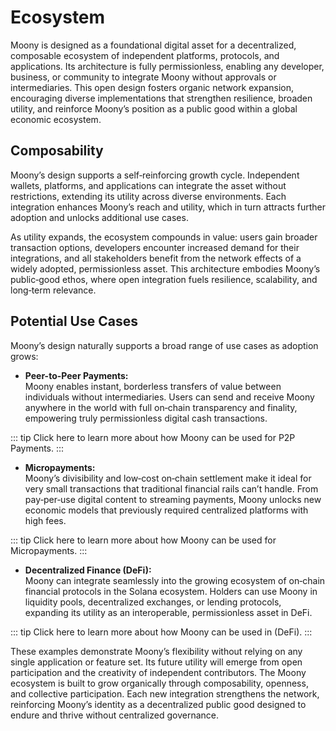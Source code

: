 # Ecosystem

Moony is designed as a foundational digital asset for a decentralized, composable ecosystem of independent platforms, protocols, and applications. Its architecture is fully permissionless, enabling any developer, business, or community to integrate Moony without approvals or intermediaries. This open design fosters organic network expansion, encouraging diverse implementations that strengthen resilience, broaden utility, and reinforce Moony’s position as a public good within a global economic ecosystem.

## Composability

Moony’s design supports a self‑reinforcing growth cycle. Independent wallets, platforms, and applications can integrate the asset without restrictions, extending its utility across diverse environments. Each integration enhances Moony’s reach and utility, which in turn attracts further adoption and unlocks additional use cases.

As utility expands, the ecosystem compounds in value: users gain broader transaction options, developers encounter increased demand for their integrations, and all stakeholders benefit from the network effects of a widely adopted, permissionless asset. This architecture embodies Moony’s public‑good ethos, where open integration fuels resilience, scalability, and long‑term relevance.

## Potential Use Cases

Moony’s design naturally supports a broad range of use cases as adoption grows:

- **Peer-to-Peer Payments:**  
  Moony enables instant, borderless transfers of value between individuals without intermediaries. Users can send and receive Moony anywhere in the world with full on‑chain transparency and finality, empowering truly permissionless digital cash transactions.

::: tip 
Click here to learn more about how Moony can be used for P2P Payments. 
:::

- **Micropayments:**  
  Moony’s divisibility and low‑cost on‑chain settlement make it ideal for very small transactions that traditional financial rails can’t handle. From pay‑per‑use digital content to streaming payments, Moony unlocks new economic models that previously required centralized platforms with high fees.

::: tip 
Click here to learn more about how Moony can be used for Micropayments. 
:::


- **Decentralized Finance (DeFi):**  
  Moony can integrate seamlessly into the growing ecosystem of on‑chain financial protocols in the Solana ecosystem. Holders can use Moony in liquidity pools, decentralized exchanges, or lending protocols, expanding its utility as an interoperable, permissionless asset in DeFi.

::: tip 
Click here to learn more about how Moony can be used in (DeFi).
:::

These examples demonstrate Moony’s flexibility without relying on any single application or feature set. Its future utility will emerge from open participation and the creativity of independent contributors. The Moony ecosystem is built to grow organically through composability, openness, and collective participation. Each new integration strengthens the network, reinforcing Moony’s identity as a decentralized public good designed to endure and thrive without centralized governance.

